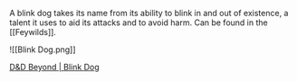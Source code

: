 A blink dog takes its name from its ability to blink in and out of existence, a talent it uses to aid its attacks and to avoid harm. Can be found in the [[Feywilds]].

![[Blink Dog.png]]

[D&D Beyond | Blink Dog](https://www.dndbeyond.com/monsters/blink-dog)
